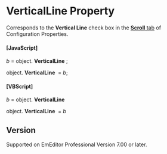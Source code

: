 # VerticalLine Property

Corresponds to the **Vertical Line** check box in the
[**Scroll** tab](../../dlg/properties/scroll/index) of Configuration Properties.

#### \[JavaScript\]

_b_ =
object. **VerticalLine** ;

object. **VerticalLine**  = _b_;

#### \[VBScript\]

_b_ =
object. **VerticalLine**

object. **VerticalLine**  = _b_

## Version

Supported on EmEditor Professional Version 7.00 or later.